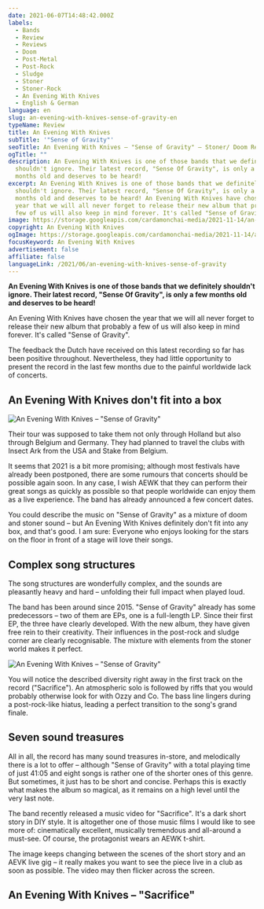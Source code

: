```yaml
---
date: 2021-06-07T14:48:42.000Z
labels:
  - Bands
  - Review
  - Reviews
  - Doom
  - Post-Metal
  - Post-Rock
  - Sludge
  - Stoner
  - Stoner-Rock
  - An Evening With Knives
  - English & German
language: en
slug: an-evening-with-knives-sense-of-gravity-en
typeName: Review
title: An Evening With Knives
subTitle: '"Sense of Gravity"'
seoTitle: An Evening With Knives – "Sense of Gravity" – Stoner/ Doom Review
ogTitle: ""
description: An Evening With Knives is one of those bands that we definitely
  shouldn't ignore. Their latest record, "Sense Of Gravity", is only a few
  months old and deserves to be heard!
excerpt: An Evening With Knives is one of those bands that we definitely
  shouldn't ignore. Their latest record, "Sense Of Gravity", is only a few
  months old and deserves to be heard! An Evening With Knives have chosen the
  year that we will all never forget to release their new album that probably a
  few of us will also keep in mind forever. It's called "Sense of Gravity".
image: https://storage.googleapis.com/cardamonchai-media/2021-11-14/an-evening-with-knives-imagine-180808_7e6d5d_1024_1024/640.webp
copyright: An Evening With Knives
ogImage: https://storage.googleapis.com/cardamonchai-media/2021-11-14/an-evening-with-knives-fb-imagine-080808_7a7064_1200_628/640.webp
focusKeyword: An Evening With Knives
advertisement: false
affiliate: false
languageLink: /2021/06/an-evening-with-knives-sense-of-gravity
---
```


**An Evening With Knives is one of those bands that we definitely shouldn't ignore. Their latest record, "Sense Of Gravity", is only a few months old and deserves to be heard!**

An Evening With Knives have chosen the year that we will all never forget to release their new album that probably a few of us will also keep in mind forever. It's called "Sense of Gravity".

The feedback the Dutch have received on this latest recording so far has been positive throughout. Nevertheless, they had little opportunity to present the record in the last few months due to the painful worldwide lack of concerts.

## An Evening With Knives don't fit into a box

![An Evening With Knives – "Sense of Gravity"](https://storage.googleapis.com/cardamonchai-media/2021-11-14/an-evening-with-knives-imagine-180808_7e6d5d_1024_1024/640.webp 'An Evening With Knives – "Sense of Gravity"')

Their tour was supposed to take them not only through Holland but also through Belgium and Germany. They had planned to travel the clubs with Insect Ark from the USA and Stake from Belgium.

It seems that 2021 is a bit more promising; although most festivals have already been postponed, there are some rumours that concerts should be possible again soon. In any case, I wish AEWK that they can perform their great songs as quickly as possible so that people worldwide can enjoy them as a live experience. The band has already announced a few concert dates.

You could describe the music on "Sense of Gravity" as a mixture of doom and stoner sound – but An Evening With Knives definitely don't fit into any box, and that's good. I am sure: Everyone who enjoys looking for the stars on the floor in front of a stage will love their songs.

## Complex song structures

The song structures are wonderfully complex, and the sounds are pleasantly heavy and hard – unfolding their full impact when played loud.

The band has been around since 2015. "Sense of Gravity" already has some predecessors – two of them are EPs, one is a full-length LP. Since their first EP, the three have clearly developed. With the new album, they have given free rein to their creativity. Their influences in the post-rock and sludge corner are clearly recognisable. The mixture with elements from the stoner world makes it perfect.

![An Evening With Knives – "Sense of Gravity"](https://storage.googleapis.com/cardamonchai-media/2021-11-14/90869948-1530321057134485-4941586764285345792-o-1-imagine-085838_366851_1440_1440/640.webp 'An Evening With Knives – "Sense of Gravity"')

You will notice the described diversity right away in the first track on the record ("Sacrifice"). An atmospheric solo is followed by riffs that you would probably otherwise look for with Ozzy and Co. The bass line lingers during a post-rock-like hiatus, leading a perfect transition to the song's grand finale.

## Seven sound treasures

All in all, the record has many sound treasures in-store, and melodically there is a lot to offer – although "Sense of Gravity" with a total playing time of just 41:05 and eight songs is rather one of the shorter ones of this genre. But sometimes, it just has to be short and concise. Perhaps this is exactly what makes the album so magical, as it remains on a high level until the very last note.

The band recently released a music video for "Sacrifice". It's a dark short story in DIY style. It is altogether one of those music films I would like to see more of: cinematically excellent, musically tremendous and all-around a must-see. Of course, the protagonist wears an AEWK t-shirt.

The image keeps changing between the scenes of the short story and an AEVK live gig – it really makes you want to see the piece live in a club as soon as possible. The video may then flicker across the screen.

## An Evening With Knives – "Sacrifice"

<YouTube id="JkUV2Vuxh6M" />